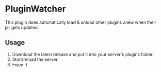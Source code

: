 # PluginWatcher
This plugin does automatically load &amp; unload other plugins anew when their jar gets updated.

## Usage

1. Download the latest release and put it into your server's plugins folder.
2. Start/reload the server.
3. Enjoy :)
